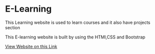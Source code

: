 <h1>E-Learning</h1>
<p>This Learning website is used to learn courses and it also have projects section</p>
<p>This E-learning website is built by using the HTMl,CSS and Bootstrap</p>
<a href="https://drive.google.com/file/d/1kMQNNtkvBbryCLEQXabtAaCZyx6g3_ve/view?usp=sharing">View Website on this Link</a>
